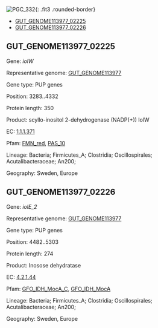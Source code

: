 ![PGC_332](../static/images/Clusters_figure/PGC_332.jpg){: .fit3 .rounded-border}

<ul id="myTab" class="nav nav-tabs">
  <li class="active">
        <a href="#tab1" data-toggle="tab">GUT_GENOME113977_02225</a>
  </li>
<li><a href="#tab2" data-toggle="tab">GUT_GENOME113977_02226</a></li>
</ul>

<div id="myTabContent" class="tab-content">
  <div class="tab-pane fade in active" id="tab1">

<h2 id="GUT_GENOME113977_02225">GUT_GENOME113977_02225</h2>
<p>Gene: <em>iolW</em>
<p>Representative genome: <a href="https://www.ebi.ac.uk/metagenomics/genomes/MGYG-HGUT-01749">GUT_GENOME113977</a></p>
<p>Gene type: PUP genes</p>
<p>Position: 3283..4332</p>
<p>Protein length: 350</p>
<p>Product: scyllo-inositol 2-dehydrogenase (NADP(+)) IolW</p>
<p>EC: <a href="https://www.brenda-enzymes.org/enzyme.php?ecno=1.1.1.371">1.1.1.371</a></p>
<p>Pfam: <a href="http://pfam.xfam.org/family/FMN_red">FMN_red</a>, <a href="http://pfam.xfam.org/family/PAS_10">PAS_10</a></p>
<p>Lineage: Bacteria; Firmicutes_A; Clostridia; Oscillospirales; Acutalibacteraceae; An200; </p>
<p>Geography: Sweden, Europe</p>
  </div>

  <div class="tab-pane fade" id="tab2">

<h2 id="GUT_GENOME113977_02226">GUT_GENOME113977_02226</h2>
<p>Gene: <em>iolE_2</em></p>
<p>Representative genome: <a href="https://www.ebi.ac.uk/metagenomics/genomes/MGYG-HGUT-01749">GUT_GENOME113977</a></p>
<p>Gene type: PUP genes</p>
<p>Position: 4482..5303</p>
<p>Protein length: 274</p>
<p>Product: Inosose dehydratase</p>
<p>EC: <a href="https://www.brenda-enzymes.org/enzyme.php?ecno=4.2.1.44">4.2.1.44</a></p>
<p>Pfam: <a href="http://pfam.xfam.org/family/GFO_IDH_MocA_C">GFO_IDH_MocA_C</a>, <a href="http://pfam.xfam.org/family/GFO_IDH_MocA">GFO_IDH_MocA</a></p>
<p>Lineage: Bacteria; Firmicutes_A; Clostridia; Oscillospirales; Acutalibacteraceae; An200; </p>
<p>Geography: Sweden, Europe</p>

  </div>
</div>
